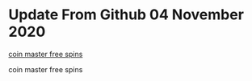 # Update From Github 04 November 2020

[coin master free spins](https://sites.google.com/view/levvvel/home)
      
coin master free spins
